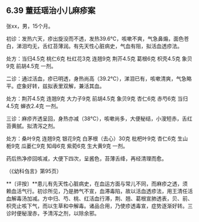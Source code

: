 ## 6.39 董廷瑶治小儿麻疹案

张xx，男，15个月。

初诊：发热六天，疹出旋没而不透，发热39.6℃，咳嗽不爽，气急鼻煽，面色苍白，涕泪均无，舌红苔薄润。有先天性心脏病史，气血有阻，拟活血透疹法。

处方：当归4.5克 桃仁6克 杜红花3克 连翘9克 荆芥4.5克 葛根6克 枳壳4.5克 象贝9克 前胡4.5克 一剂。

二诊：通过活血，疹已明透，身热尚高（39.2℃），涕泪已有，咳嗽清爽，气急略平。症象好转，兹拟表里双解，兼活其血。

处方：荆芥4.5克 连翘9克 大力子9克 前胡4.5克 象贝9克 杏仁6克 赤芍6克 当归4.5克 蝉衣2.4克 一剂。

三诊：麻疹齐透呈回，身热亦减（38℃），咳嗽尚多，大便秘结，小溲短赤，舌红苔黄腻。拟清泻之剂。

处方：桑叶9克 连翘9克 银花9克 白茅根（去心）30克 枇杷叶9克 杏仁6克 生山栀9克 瓜蒌仁9克 知母6克 紫菀6克 生大黄9克 一剂。

药后热净疹回咳减，大便下四次，呈酱色，苔薄舌绛，再经清理而愈。

（《幼科刍言》第95页）

**〔评按〕**患儿有先天性心脏病史，在血运方面与常儿不同，而麻疹之透，须赖血活气行。初诊所见，乃是肺气不宣，血滞毒陷，故以活血透疹法，用王清任活血解毒汤加减。方中归、芍、桃、红活血行滞，荆、翘、葛根宣肺透表，贝、前、枳壳止咳下气，而以生草和中解毒。诸品合用，乃使疹透毒宣，症势逐渐好转。三诊时便秘溲赤，予清泻之剂，以除余邪。
